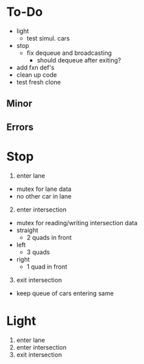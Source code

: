 # To-Do
- light
  - test simul. cars
- stop
  - fix dequeue and broadcasting
    - should dequeue after exiting?
- add fxn def's
- clean up code
- test fresh clone
 
 
## Minor

## Errors



# Stop
1. enter lane
  - mutex for lane data
  - no other car in lane
2. enter intersection
  - mutex for reading/writing intersection data
  - straight
    - 2 quads in front
  - left
    - 3 quads
  - right
    - 1 quad in front
3. exit intersection
  - keep queue of cars entering same

# Light
1. enter lane
2. enter intersection
3. exit intersection
